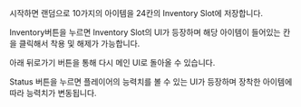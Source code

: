 시작하면 랜덤으로 10가지의 아이템을 24칸의 Inventory Slot에 저장합니다.

Inventory버튼을 누르면 Inventory Slot의 UI가 등장하며 해당 아이템이 들어있는 칸을 클릭해서 착용 및 해제가 가능합니다.

아래 뒤로가기 버튼을 통해 다시 메인 UI로 돌아올 수 있습니다.

Status 버튼을 누르면 플레이어의 능력치를 볼 수 있는 UI가 등장하며 장착한 아이템에 따라 능력치가 변동됩니다.
